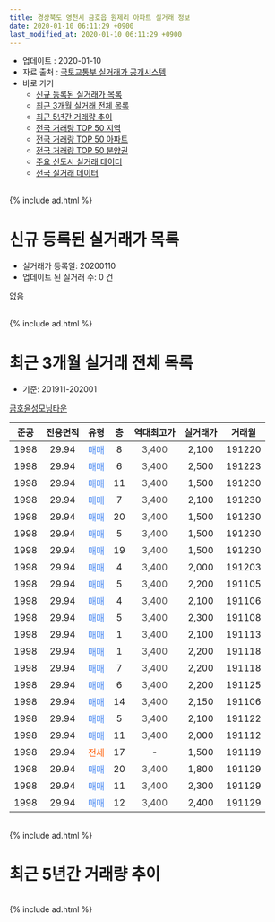 ```yaml
---
title: 경상북도 영천시 금호읍 원제리 아파트 실거래 정보
date: 2020-01-10 06:11:29 +0900
last_modified_at: 2020-01-10 06:11:29 +0900
---
```


* 업데이트 : 2020-01-10
* 자료 출처 : [국토교통부 실거래가 공개시스템](http://rt.molit.go.kr)
* 바로 가기
    * [신규 등록된 실거래가 목록](#신규-등록된-실거래가-목록)
    * [최근 3개월 실거래 전체 목록](#최근-3개월-실거래-전체-목록)
    * [최근 5년간 거래량 추이](#최근-5년간-거래량-추이)
    * [전국 거래량 TOP 50 지역](https://inasie.github.io/apt-trade-info/최근-3개월-전국에서-가장-거래가-많이-발생한-지역)
    * [전국 거래량 TOP 50 아파트](https://inasie.github.io/apt-trade-info/최근-3개월-전국에서-가장-거래가-많이-발생한-아파트)
    * [전국 거래량 TOP 50 분양권](https://inasie.github.io/apt-trade-info/최근-3개월-전국에서-가장-거래가-많이-발생한-분양권)
    * [주요 신도시 실거래 데이터](https://inasie.github.io/apt-trade-info/주요-신도시)
    * [전국 실거래 데이터](https://inasie.github.io/apt-trade-info/전국)
<br>
{% include ad.html %}
<br>

# 신규 등록된 실거래가 목록
* 실거래가 등록일: 20200110
* 업데이트 된 실거래 수: 0 건

없음

<br>
{% include ad.html %}
<br>

# 최근 3개월 실거래 전체 목록
* 기준: 201911-202001


[금호윤성모닝타운](https://search.naver.com/search.naver?query=%EA%B2%BD%EC%83%81%EB%B6%81%EB%8F%84+%EC%98%81%EC%B2%9C%EC%8B%9C+%EA%B8%88%ED%98%B8%EC%9D%8D+%EC%9B%90%EC%A0%9C%EB%A6%AC+%EA%B8%88%ED%98%B8%EC%9C%A4%EC%84%B1%EB%AA%A8%EB%8B%9D%ED%83%80%EC%9A%B4)

|준공|전용면적|유형|층|역대최고가|실거래가|거래월|
|:---:|:---:|:---:|:---:|:---:|:---:|:---:|
|1998|29.94|<span style="color:#4285f3">매매</span>|8|<span style="color:#444444">3,400</span>|2,100|191220|
|1998|29.94|<span style="color:#4285f3">매매</span>|6|<span style="color:#444444">3,400</span>|2,500|191223|
|1998|29.94|<span style="color:#4285f3">매매</span>|11|<span style="color:#444444">3,400</span>|1,500|191230|
|1998|29.94|<span style="color:#4285f3">매매</span>|7|<span style="color:#444444">3,400</span>|2,100|191230|
|1998|29.94|<span style="color:#4285f3">매매</span>|20|<span style="color:#444444">3,400</span>|1,500|191230|
|1998|29.94|<span style="color:#4285f3">매매</span>|5|<span style="color:#444444">3,400</span>|1,500|191230|
|1998|29.94|<span style="color:#4285f3">매매</span>|19|<span style="color:#444444">3,400</span>|1,500|191230|
|1998|29.94|<span style="color:#4285f3">매매</span>|4|<span style="color:#444444">3,400</span>|2,000|191203|
|1998|29.94|<span style="color:#4285f3">매매</span>|5|<span style="color:#444444">3,400</span>|2,200|191105|
|1998|29.94|<span style="color:#4285f3">매매</span>|4|<span style="color:#444444">3,400</span>|2,100|191106|
|1998|29.94|<span style="color:#4285f3">매매</span>|5|<span style="color:#444444">3,400</span>|2,300|191108|
|1998|29.94|<span style="color:#4285f3">매매</span>|1|<span style="color:#444444">3,400</span>|2,100|191113|
|1998|29.94|<span style="color:#4285f3">매매</span>|1|<span style="color:#444444">3,400</span>|2,200|191118|
|1998|29.94|<span style="color:#4285f3">매매</span>|7|<span style="color:#444444">3,400</span>|2,200|191118|
|1998|29.94|<span style="color:#4285f3">매매</span>|6|<span style="color:#444444">3,400</span>|2,200|191125|
|1998|29.94|<span style="color:#4285f3">매매</span>|14|<span style="color:#444444">3,400</span>|2,150|191106|
|1998|29.94|<span style="color:#4285f3">매매</span>|5|<span style="color:#444444">3,400</span>|2,100|191122|
|1998|29.94|<span style="color:#4285f3">매매</span>|11|<span style="color:#444444">3,400</span>|2,000|191112|
|1998|29.94|<span style="color:#ff5a00">전세</span>|17|<span style="color:#444444">-</span>|1,500|191119|
|1998|29.94|<span style="color:#4285f3">매매</span>|20|<span style="color:#444444">3,400</span>|1,800|191129|
|1998|29.94|<span style="color:#4285f3">매매</span>|11|<span style="color:#444444">3,400</span>|2,300|191129|
|1998|29.94|<span style="color:#4285f3">매매</span>|12|<span style="color:#444444">3,400</span>|2,400|191129|


<br>
{% include ad.html %}
<br>

# 최근 5년간 거래량 추이


<div style="width:100%;">
    <canvas id="deal_progress" height="200"></canvas>
</div>

<script>
new Chart(document.getElementById("deal_progress"), {
    type: 'line',
    data: {
        labels: ['201501','201502','201503','201504','201505','201506','201507','201508','201509','201510','201511','201512','201601','201602','201603','201604','201605','201606','201607','201608','201609','201610','201611','201612','201701','201702','201703','201704','201705','201706','201707','201708','201709','201710','201711','201712','201801','201802','201803','201804','201805','201806','201807','201808','201809','201810','201811','201812','201901','201902','201903','201904','201905','201906','201907','201908','201909','201910','201911','201912','202001'],
        datasets: [{
            label: '매매',
            pointRadius: 1,
            data: [20, 15, 17, 14, 12, 13, 17, 6, 14, 12, 8, 8, 12, 2, 7, 5, 2, 10, 9, 7, 7, 1, 8, 5, 8, 4, 6, 7, 5, 4, 9, 2, 4, 0, 12, 5, 4, 2, 6, 3, 9, 10, 6, 3, 3, 6, 7, 7, 3, 4, 7, 7, 5, 8, 7, 9, 12, 16, 13, 8, 0],
            borderColor: "rgba(255, 201, 14, 1)",
            backgroundColor: "rgba(255, 201, 14, 0.5)",
            fill: false,
            lineTension: 0
        },{
            label: '전월세',
            pointRadius: 1,
            data: [1, 1, 3, 0, 1, 0, 5, 2, 0, 2, 1, 0, 0, 1, 2, 3, 1, 0, 0, 0, 1, 1, 1, 1, 1, 1, 1, 0, 0, 0, 1, 1, 0, 2, 0, 0, 1, 2, 0, 1, 0, 0, 1, 2, 1, 4, 4, 1, 0, 0, 0, 0, 3, 2, 0, 0, 1, 1, 1, 0, 0],
            borderColor: "rgba(0, 141, 185, 1)",
            backgroundColor: "rgba(0, 141, 185, 0.5)",
            fill: false,
            lineTension: 0
        }
        ]
    },
    options: {
        responsive: true,
        title: {
            display: false
        },
        tooltips: {
            mode: 'index',
            intersect: false
        },
        hover: {
            mode: 'nearest',
            intersect: true
        },
        scales: {
            xAxes: [{
                display: true,
                scaleLabel: {
                    display: true,
                    labelString: '년/월'
                }
            }],
            yAxes: [{
                display: true,
                ticks: {
                    suggestedMin: 0,
                },
                scaleLabel: {
                    display: true,
                    labelString: '실거래 수'
                }
            }]
        }
    }
});

</script>


<br>
{% include ad.html %}
<br>

